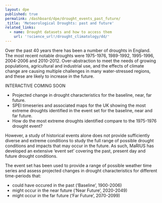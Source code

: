 ```yaml
---
layout: dpe
published: true
permalink: /dashboard/dpe/drought_events_past_future/
_title: 'Meteorological Droughts: past and future'
related_links:
  - name: Drought datasets and how to access them
    url: '!science_url!/drought_climatology/dd/'
---
```

Over the past 40 years there has been a number of droughts in England. The most recent notable droughts were 1975-1976, 1989-1992, 1995-1996, 2004-2006 and 2010-2012. Over-abstraction to meet the needs of growing populations, agricultural and industrial use, and the effects of climate change are causing multiple challenges in many water-stressed regions, and these are likely to increase in the future.

<div id="coming-soon">
	<div class="ident">INTERACTIVE <span class="cs">COMING SOON</span></div>
	<div class="description">
		<ul>
			<li>Projected change in drought characteristics for the baseline, near, far future.</li>
			<li>SPEI timeseries and associated maps for the UK showing the most extreme droughts identified in the event set for the baseline, near and far future.</li>
			<li>How do the most extreme droughts identified compare to the 1975-1976 drought event?</li>
		</ul>
	</div>
</div>

However, a study of historical events alone does not provide sufficiently diverse and extreme conditions to study the full range of possible drought conditions and impacts that may occur in the future. As such, MaRIUS has developed an extensive ‘event set’ covering the past, present day and future drought conditions.

The event set has been used to provide a range of possible weather time series and assess projected changes in drought characteristics for different time-periods that:

* could have occured in the past (‘Baseline’, 1900-2006)
* might occur in the near future (‘Near Future’, 2020-2049)
* might occur in the far future (‘Far Future’, 2070-2099)